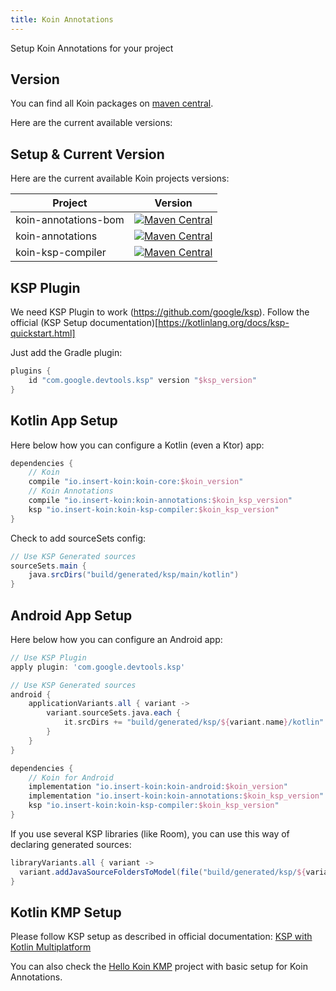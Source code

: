 ```yaml
---
title: Koin Annotations
---
```


Setup Koin Annotations for your project 

## Version

You can find all Koin packages on [maven central](https://search.maven.org/search?q=io.insert-koin).

Here are the current available versions:

## Setup & Current Version

Here are the current available Koin projects versions:

| Project   |      Version      |
|----------|:-------------:|
| koin-annotations-bom |  [![Maven Central](https://img.shields.io/maven-central/v/io.insert-koin/koin-annotations-bom)](https://mvnrepository.com/artifact/io.insert-koin/koin-annotations-bom) |
| koin-annotations |  [![Maven Central](https://img.shields.io/maven-central/v/io.insert-koin/koin-annotations)](https://mvnrepository.com/artifact/io.insert-koin/koin-annotations) |
| koin-ksp-compiler |  [![Maven Central](https://img.shields.io/maven-central/v/io.insert-koin/koin-ksp-compiler)](https://mvnrepository.com/artifact/io.insert-koin/koin-ksp-compiler) |


## KSP Plugin

We need KSP Plugin to work (https://github.com/google/ksp). Follow the official (KSP Setup documentation)[https://kotlinlang.org/docs/ksp-quickstart.html]

Just add the Gradle plugin:
```groovy
plugins {
    id "com.google.devtools.ksp" version "$ksp_version"
}
```

## Kotlin App Setup

Here below how you can configure a Kotlin (even a Ktor) app:

```groovy
dependencies {
    // Koin
    compile "io.insert-koin:koin-core:$koin_version"
    // Koin Annotations
    compile "io.insert-koin:koin-annotations:$koin_ksp_version"
    ksp "io.insert-koin:koin-ksp-compiler:$koin_ksp_version"
}
```

Check to add sourceSets config:

```groovy
// Use KSP Generated sources
sourceSets.main {
    java.srcDirs("build/generated/ksp/main/kotlin")
}


```

## Android App Setup

Here below how you can configure an Android app:

```groovy
// Use KSP Plugin
apply plugin: 'com.google.devtools.ksp'

// Use KSP Generated sources
android {
    applicationVariants.all { variant ->
        variant.sourceSets.java.each {
            it.srcDirs += "build/generated/ksp/${variant.name}/kotlin"
        }
    }
}

dependencies {
    // Koin for Android
    implementation "io.insert-koin:koin-android:$koin_version"
    implementation "io.insert-koin:koin-annotations:$koin_ksp_version"
    ksp "io.insert-koin:koin-ksp-compiler:$koin_ksp_version"
}
```

If you use several KSP libraries (like Room), you can use this way of declaring generated sources:

```groovy
libraryVariants.all { variant ->
  variant.addJavaSourceFoldersToModel(file("build/generated/ksp/${variant.name}/kotlin"))
}
```

## Kotlin KMP Setup

Please follow KSP setup as described in official documentation: [KSP with Kotlin Multiplatform](https://kotlinlang.org/docs/ksp-multiplatform.html)

You can also check the [Hello Koin KMP](https://github.com/InsertKoinIO/hello-kmp/tree/annotations) project with basic setup for Koin Annotations.

